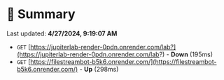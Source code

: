 # 📖 Summary
Last updated: **4/27/2024, 9:19:07 AM**

- `GET` [https://jupiterlab-render-0pdn.onrender.com/lab?](https://jupiterlab-render-0pdn.onrender.com/lab?) - **Down** (195ms)
- `GET` [https://filestreambot-b5k6.onrender.com/](https://filestreambot-b5k6.onrender.com/) - **Up** (298ms)
